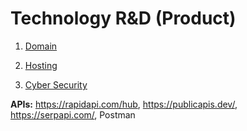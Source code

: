 # Technology R&D (Product)

1. [Domain](https://www.exonhost.com)

2. [Hosting](https://console.firebase.google.com/u/0)

3. [Cyber Security](https://www.crowdstrike.com)

**APIs:** https://rapidapi.com/hub, https://publicapis.dev/, https://serpapi.com/, Postman

